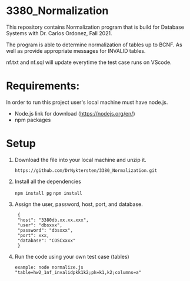 # 3380_Normalization
This repository contains Normalization program that is build for Database Systems with Dr. Carlos Ordonez, Fall 2021.

The program is able to determine normalization of tables up to BCNF. As well as provide appropriate messages for INVALID tables. 

nf.txt and nf.sql will update everytime the test case runs on VScode.  
# Requirements:
In order to run this project user's local machine must have node.js. 
 * Node.js link for download (https://nodejs.org/en/)
 * npm packages
# Setup
1. Download the file into your local machine and unzip it. 

   ``` https://github.com/DrNyktersten/3380_Normalization.git ```
2. Install all the dependencies
   
   ``` npm install pg ```
   ``` npm install ```
3. Assign the user, password, host, port, and database. 
   
   ```  
    {
    "host": "3380db.xx.xx.xxx",
    "user": "dbsxxx",
    "password": "dbsxxx",
    "port": xxx,
    "database": "COSCxxxx"
    } 
4. Run the code using your own test case (tables)

   ``` example: node normalize.js "table=hw2_1nf_invalidpkk1k2;pk=k1,k2;columns=a" ```
